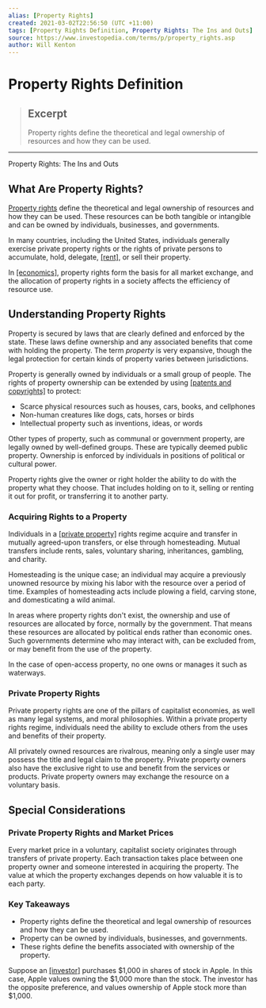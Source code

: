 ```yaml
---
alias: [Property Rights]
created: 2021-03-02T22:56:50 (UTC +11:00)
tags: [Property Rights Definition, Property Rights: The Ins and Outs]
source: https://www.investopedia.com/terms/p/property_rights.asp
author: Will Kenton
---
```


# Property Rights Definition

> ## Excerpt
> Property rights define the theoretical and legal ownership of resources and how they can be used.

---

Property Rights: The Ins and Outs
## What Are Property Rights?

[Property rights](https://www.investopedia.com/articles/realestate/12/property-deeds-and-real-property.asp) define the theoretical and legal ownership of resources and how they can be used. These resources can be both tangible or intangible and can be owned by individuals, businesses, and governments.

In many countries, including the United States, individuals generally exercise private property rights or the rights of private persons to accumulate, hold, delegate, [[rent]](https://www.investopedia.com/articles/younginvestors/07/ready_to_rent.asp), or sell their property.

In [[economics]](https://www.investopedia.com/articles/economics/11/five-economic-concepts-need-to-know.asp), property rights form the basis for all market exchange, and the allocation of property rights in a society affects the efficiency of resource use.

## Understanding Property Rights

Property is secured by laws that are clearly defined and enforced by the state. These laws define ownership and any associated benefits that come with holding the property. The term _property_ is very expansive, though the legal protection for certain kinds of property varies between jurisdictions.

Property is generally owned by individuals or a small group of people. The rights of property ownership can be extended by using [[patents and copyrights]](https://www.investopedia.com/articles/investing/111014/patents-trademarks-and-copyrights-basics.asp) to protect:

-   Scarce physical resources such as houses, cars, books, and cellphones
-   Non-human creatures like dogs, cats, horses or birds
-   Intellectual property such as inventions, ideas, or words

Other types of property, such as communal or government property, are legally owned by well-defined groups. These are typically deemed public property. Ownership is enforced by individuals in positions of political or cultural power.

Property rights give the owner or right holder the ability to do with the property what they choose. That includes holding on to it, selling or renting it out for profit, or transferring it to another party.

### Acquiring Rights to a Property

Individuals in a [[private property]](https://www.investopedia.com/articles/investing/093015/how-invest-private-equity-real-estate.asp) rights regime acquire and transfer in mutually agreed-upon transfers, or else through homesteading. Mutual transfers include rents, sales, voluntary sharing, inheritances, gambling, and charity.

Homesteading is the unique case; an individual may acquire a previously unowned resource by mixing his labor with the resource over a period of time. Examples of homesteading acts include plowing a field, carving stone, and domesticating a wild animal.

In areas where property rights don't exist, the ownership and use of resources are allocated by force, normally by the government. That means these resources are allocated by political ends rather than economic ones. Such governments determine who may interact with, can be excluded from, or may benefit from the use of the property.

In the case of open-access property, no one owns or manages it such as waterways.

### Private Property Rights

Private property rights are one of the pillars of capitalist economies, as well as many legal systems, and moral philosophies. Within a private property rights regime, individuals need the ability to exclude others from the uses and benefits of their property.

All privately owned resources are rivalrous, meaning only a single user may possess the title and legal claim to the property. Private property owners also have the exclusive right to use and benefit from the services or products. Private property owners may exchange the resource on a voluntary basis.

## Special Considerations

### Private Property Rights and Market Prices

Every market price in a voluntary, capitalist society originates through transfers of private property. Each transaction takes place between one property owner and someone interested in acquiring the property. The value at which the property exchanges depends on how valuable it is to each party.

### Key Takeaways

-   Property rights define the theoretical and legal ownership of resources and how they can be used.
-   Property can be owned by individuals, businesses, and governments.
-   These rights define the benefits associated with ownership of the property.

Suppose an [[investor]](https://www.investopedia.com/terms/i/investor.asp) purchases $1,000 in shares of stock in Apple. In this case, Apple values owning the $1,000 more than the stock. The investor has the opposite preference, and values ownership of Apple stock more than $1,000.
